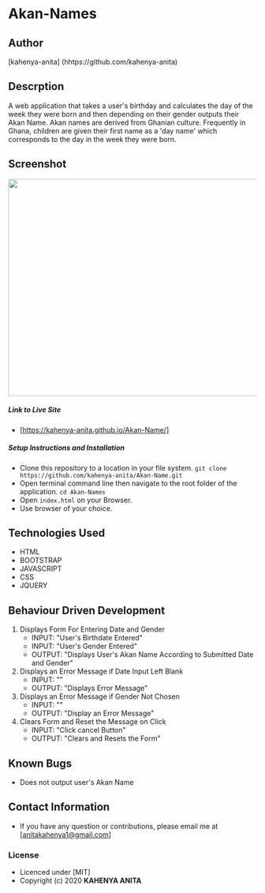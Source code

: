 # Akan-Names

## Author

[kahenya-anita] (hhtps://github.com/kahenya-anita)

## Descrption

A web application that takes a user's birthday and calculates the day of the week they were born and then depending on their gender outputs their Akan Name. Akan names are derived from Ghanian culture. Frequently in Ghana, children are given their first name as a 'day name' which corresponds to the day in the week they were born. 

## Screenshot

<img src="file:///home/anita/Pictures/screenshot1.png" width="900px" height="440px">

##### Link to Live Site  
* [https://kahenya-anita.github.io/Akan-Name/]

##### Setup Instructions and Installation

* Clone this repository to a location in your file system. `git clone https://github.com/kahenya-anita/Akan-Name.git`
* Open terminal command line then navigate to the root folder of the application. `cd Akan-Names`
* Open `index.html` on your Browser.
* Use browser of your choice.

## Technologies Used

* HTML 
* BOOTSTRAP
* JAVASCRIPT
* CSS
* JQUERY

## Behaviour Driven Development

1. Displays Form For Entering Date and Gender
   * INPUT: "User's Birthdate Entered"
   * INPUT: "User's Gender Entered"
   * OUTPUT: "Displays User's Akan Name According to Submitted Date and Gender"
2. Displays an Error Message if Date Input Left Blank
   * INPUT: ""
   * OUTPUT: "Displays Error Message"
3. Displays an Error Message if Gender Not Chosen
   * INPUT: "" 
   * OUTPUT: "Display an Error Message" 
4. Clears Form and Reset the Message on Click
   * INPUT: "Click cancel Button" 
   * OUTPUT: "Clears and Resets the Form"

## Known Bugs

* Does not output user's Akan Name

## Contact Information

* If you have any question or contributions, please email me at [anitakahenya1@gmail.com]

### License

* Licenced under [MIT]
* Copyright (c) 2020 
   **KAHENYA ANITA**  
    